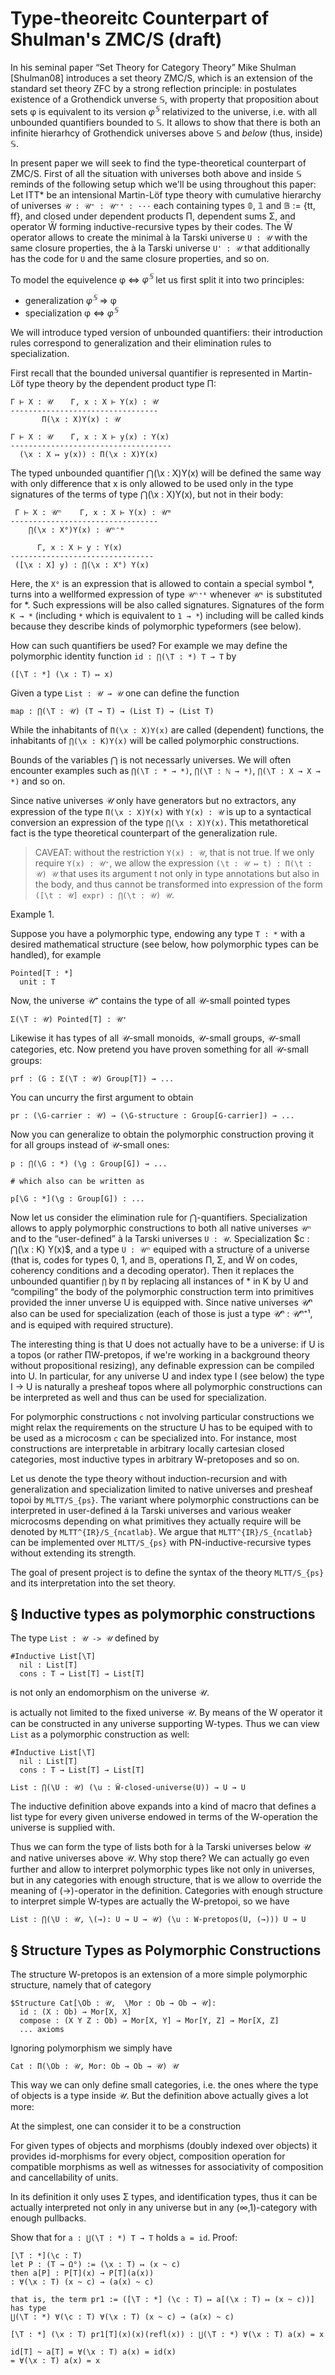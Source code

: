 Type-theoreitc Counterpart of Shulman's ZMC/S (draft)
=====================================================

In his seminal paper “Set Theory for Category Theory” Mike Shulman [Shulman08] introduces
a set theory ZMC/S, which is an extension of the standard set theory ZFC by a strong reflection
principle: in postulates existence of a Grothendick unverse 𝕊, with property that proposition
about sets φ is equivalent to its version $φ^𝕊$ relativized to the universe, i.e. with all
unbounded quantifiers bounded to 𝕊. It allows to show that there is both an infinite hierarhcy
of Grothendick universes above 𝕊 and _below_ (thus, inside) 𝕊.

In present paper we will seek to find the type-theoretical counterpart of ZMC/S. First of all
the situation with universes both above and inside 𝕊 reminds of the following setup which we'll
be using throughout this paper:
Let ITT* be an intensional Martin-Löf type theory with cumulative hierarchy of universes
`𝒰 : 𝒰⁺ : 𝒰⁺⁺ : ···` each containing types 𝟘, 𝟙 and 𝔹 := {tt, ff}, and closed under dependent
products Π, dependent sums Σ, and operator Ẅ forming inductive-recursive types by their codes.
The Ẅ operator allows to create the minimal à la Tarski universe `U : 𝒰` with the same closure
properties, the à la Tarski universe `U' : 𝒰` that additionally has the code for `U` and the
same closure properties, and so on.

To model the equivelence φ ⇔ $φ^𝕊$ let us first split it into two principles:
- generalization $φ^𝕊$ ⇒ φ
- specialization φ ⇔ $φ^𝕊$

We will introduce typed version of unbounded quantifiers: their introduction rules correspond
to generalization and their elimination rules to specialization.

First recall that the bounded universal quantifier is represented in Martin-Löf type theory by
the dependent product type П:

```
Γ ⊢ X : 𝒰    Γ, x : X ⊢ Y(x) : 𝒰
---------------------------------
       П(\x : X)Y(x) : 𝒰

Γ ⊢ X : 𝒰    Γ, x : X ⊢ y(x) : Y(x)
------------------------------------
  (\x : X ↦ y(x)) : П(\x : X)Y(x)
```

The typed unbounded quantifier ⋂(\x : X)Y(x) will be defined the same way
with only difference that x is only allowed to be used only in the type
signatures of the terms of type ⋂(\x : X)Y(x), but not in their body:
```
 Γ ⊢ X : 𝒰ⁿ    Γ, x : X ⊢ Y(x) : 𝒰ᵐ
---------------------------------
    ⋂(\x : X°)Y(x) : 𝒰ⁿᵔᵐ

      Γ, x : X ⊢ y : Y(x)
--------------------------------
 ([\x : X] y) : ⋂(\x : X°) Y(x)
```

Here, the `X°` is an expression that is allowed to contain a special symbol *, turns into
a wellformed expression of type `𝒰ⁿ⁺ᵏ` whenever `𝒰ᵏ` is substituted for *. Such expressions
will be also called signatures. Signatures of the form `K → *` (including `*` which is
equivalent to `1 → *`) including will be called kinds because they describe kinds of
polymorphic typeformers (see below).

How can such quantifiers be used? For example we may define the polymorphic identity
function `id : ⋂(\T : *) T → T` by
```
([\T : *] (\x : T) ↦ x)
```

Given a type `List : 𝒰 → 𝒰` one can define the function
```
map : ⋂(\T : 𝒰) (T → T) → (List T) → (List T)
```

While the inhabitants of `П(\x : X)Y(x)` are called (dependent) functions, the inhabitants of
`⋂(\x : K)Y(x)` will be called polymorphic constructions.

Bounds of the variables ⋂ is not necessarly universes. We will often encounter examples
such as `⋂(\T : * → *)`, `⋂(\T : ℕ → *)`, `⋂(\T : X → X → *)` and so on.

Since native universes 𝒰 only have generators but no extractors, any expression of the type
`П(\x : X)Y(x)` with `Y(x) : 𝒰` is up to a syntactical conversion an expression of the type
`⋂(\x : X)Y(x)`. This metathoretical fact is the type theoretical counterpart of
the generalization rule.

> CAVEAT: without the restriction `Y(x) : 𝒰`, that is not true. If we only require `Y(x) : 𝒰⁺`,
we allow the expression `(\t : 𝒰 ↦ t) : П(\t : 𝒰) 𝒰` that uses its argument t not only in
type annotations but also in the body, and thus cannot be transformed into expression of the
form `([\t : 𝒰] expr) : ⋂(\t : 𝒰) 𝒰`.

Example 1.

Suppose you have a polymorphic type, endowing any type `T : *` with a desired mathematical structure
(see below, how polymorphic types can be handled), for example
```
Pointed[T : *]
  unit : T
```

Now, the universe 𝒰⁺ contains the type of all 𝒰-small pointed types
```
Σ(\T : 𝒰) Pointed[T] : 𝒰⁺
```

Likewise it has types of all 𝒰-small monoids, 𝒰-small groups, 𝒰-small categories, etc.
Now pretend you have proven something for all 𝒰-small groups:
```
prf : (G : Σ(\T : 𝒰) Group[T]) → ...
```

You can uncurry the first argument to obtain
```
pr : (\G-carrier : 𝒰) → (\G-structure : Group[G-carrier]) → ...
```

Now you can generalize to obtain the polymorphic construction proving it for all groups
instead of 𝒰-small ones:

```
p : ⋂(\G : *) (\g : Group[G]) → ...

# which also can be written as

p[\G : *](\g : Group[G]) : ...
```

Now let us consider the elimination rule for ⋂-quantifiers. Specialization allows to apply
polymorphic constructions to both all native universes `𝒰ⁿ` and to the “user-defined” à la
Tarski universes `U : 𝒰`. Specialization $c : ⋂(\x : K) Y(x)$, and a type `U : 𝒰ⁿ` equiped
with a structure of a universe (that is, codes for types 0, 1, and 𝔹, operations Π, Σ, and Ẅ
on codes, coherency conditions and a decoding operator). Then it replaces the unbounded quantifier
`⋂` by `П` by replacing all instances of * in K by U and “compiling” the body of the polymorphic
construction term into primitives provided the inner unverse U is equipped with. Since native
universes 𝒰ⁿ also can be used for specialization (each of those is just a type 𝒰ⁿ : 𝒰ⁿ⁺¹, and
is equiped with required structure).

The interesting thing is that U does not actually have to be a universe: if U is a topos (or
rather ПW-pretopos, if we're working in a background theory without propositional resizing),
any definable expression can be compiled into U. In particular, for any universe U and index
type I (see below) the type I -> U is naturally a presheaf topos where all polymorphic
constructions can be interpreted as well and thus can be used for specialization.

For polymorphic constructions `c` not involving particular constructions we might relax the
requirements on the structure U has to be equiped with to be used as a microcosm `c` can be
specialized into. For instance, most constructions are interpretable in arbitrary locally
cartesian closed categories, most inductive types in arbitrary W-pretoposes and so on.

Let us denote the type theory without induction-recursion and with generalization and
specialization limited to native universes and presheaf topoi by `MLTT/S_{ps}`. The variant
where polymorphic constructions can be interpreted in user-defined á la Tarski universes
and various weaker microcosms depending on what primitives they actually require will be
denoted by `MLTT^{IR}/S_{ncatlab}`. We argue that `MLTT^{IR}/S_{ncatlab}` can be implemented
over `MLTT/S_{ps}` with PN-inductive-recursive types without extending its strength.

The goal of present project is to define the syntax of the theory `MLTT/S_{ps}` and its
interpretation into the set theory.

§ Inductive types as polymorphic constructions
----------------------------------------------

The type `List : 𝒰 -> 𝒰` defined by
```
#Inductive List[\T]
  nil : List[T]
  cons : T → List[T] → List[T]
```
is not only an endomorphism on the universe 𝒰.

is actually not
limited to the fixed universe 𝒰. By means of the W operator it can be constructed in
any universe supporting W-types.
Thus we can view `List` as a polymorphic construction as well:
```
#Inductive List[\T]
  nil : List[T]
  cons : T → List[T] → List[T]

List : ⋂(\U : 𝒰) (\u : Ẅ-closed-universe(U)) → U → U
```

The inductive definition above expands into a kind of macro that defines a list type for every
given universe endowed in terms of the W-operation the universe is supplied with.

Thus we can form the type of lists both for à la Tarski universes below 𝒰 and native universes
above 𝒰. Why stop there? We can actually go even further and allow to interpret polymorphic
types like not only in universes, but in any categories with enough structure, that is we allow
to override the meaning of (→)-operator in the definition. Categories with enough structure
to interpret simple W-types are actually the W-pretopoi, so we have
```
List : ⋂(\U : 𝒰, \(→): U → U → 𝒰) (\u : W-pretopos(U, (→))) U → U
```

§ Structure Types as Polymorphic Constructions
----------------------------------------------

The structure W-pretopos is an extension of a more simple polymorphic structure, namely that
of category
```
$Structure Cat[\Ob : 𝒰,  \Mor : Ob → Ob → 𝒰]:
  id : (X : Ob) → Mor[X, X]
  compose : (X Y Z : Ob) → Mor[X, Y] → Mor[Y, Z] → Mor[X, Z]
  ... axioms

```
Ignoring polymorphism we simply have
```
Cat : П(\Ob : 𝒰, Mor: Ob → Ob → 𝒰) 𝒰
```

This way we can only define small categories, i.e. the ones where the type of objects
is a type inside 𝒰. But the definition above actually gives a lot more:

At the simplest, one can consider it to be a construction


For given types of objects and morphisms (doubly indexed over objects) it provides
id-morphisms for every object, composition operation for compatible morphisms as well
as witnesses for associativity of composition and cancellability of units.

In its definition it only uses Σ types, and identification types, thus it can be actually
interpreted not only in any universe but in any (∞,1)-category with enough pullbacks.

Show that for `a : ⋃(\T : *) T → T` holds `a = id`. Proof:
```
[\T : *](\c : T)
let P : (T → Ω°) := (\x : T) ↦ (x ~ c)
then a[P] : P[T](x) → P[T](a(x))
: ∀(\x : T) (x ~ c) → (a(x) ~ c)

that is, the term pr1 := ([\T : *] (\c : T) ↦ a[(\x : T) ↦ (x ~ c))] has type
⋃(\T : *) ∀(\c : T) ∀(\x : T) (x ~ c) → (a(x) ~ c)

[\T : *] (\x : T) pr1[T](x)(x)(refl(x)) : ⋃(\T : *) ∀(\x : T) a(x) = x

id[T] ~ a[T] = ∀(\x : T) a(x) = id(x)
= ∀(\x : T) a(x) = x
```
